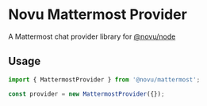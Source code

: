 # Novu Mattermost Provider

A Mattermost chat provider library for [@novu/node](https://github.com/novuhq/novu)

## Usage

```javascript
import { MattermostProvider } from '@novu/mattermost';

const provider = new MattermostProvider({});
```
